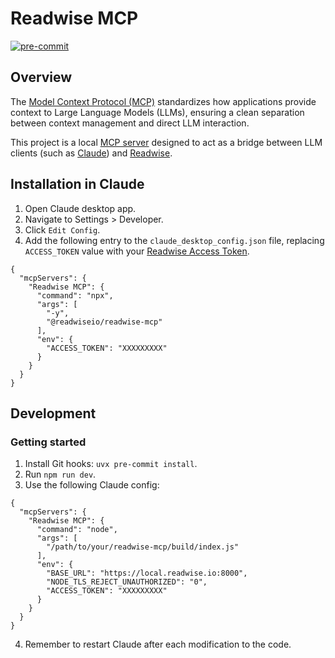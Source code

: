 # Readwise MCP

[![pre-commit](https://img.shields.io/badge/pre--commit-enabled-brightgreen?logo=pre-commit)](https://github.com/pre-commit/pre-commit)

## Overview

The [Model Context Protocol (MCP)](https://modelcontextprotocol.io) standardizes how applications provide context to Large Language Models (LLMs), ensuring a clean separation between context management and direct LLM interaction.

This project is a local [MCP server](https://spec.modelcontextprotocol.io) designed to act as a bridge between LLM clients (such as [Claude](https://claude.ai)) and [Readwise](https://readwise.io).

## Installation in Claude

1. Open Claude desktop app.
2. Navigate to Settings > Developer.
3. Click `Edit Config`.
4. Add the following entry to the `claude_desktop_config.json` file, replacing `ACCESS_TOKEN` value with your [Readwise Access Token](https://readwise.io/access_token).
```
{
  "mcpServers": {
    "Readwise MCP": {
      "command": "npx",
      "args": [
        "-y",
        "@readwiseio/readwise-mcp"
      ],
      "env": {
        "ACCESS_TOKEN": "XXXXXXXXX"
      }
    }
  }
}
```

## Development

### Getting started
1. Install Git hooks: `uvx pre-commit install`.
2. Run `npm run dev`.
3. Use the following Claude config:
```
{
  "mcpServers": {
    "Readwise MCP": {
      "command": "node",
      "args": [
        "/path/to/your/readwise-mcp/build/index.js"
      ],
      "env": {
        "BASE_URL": "https://local.readwise.io:8000",
        "NODE_TLS_REJECT_UNAUTHORIZED": "0",
        "ACCESS_TOKEN": "XXXXXXXXX"
      }
    }
  }
}
```
4. Remember to restart Claude after each modification to the code.